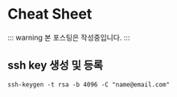 # Cheat Sheet

::: warning
본 포스팅은 작성중입니다.
:::

## ssh key 생성 및 등록

```
ssh-keygen -t rsa -b 4096 -C "name@email.com"
```
